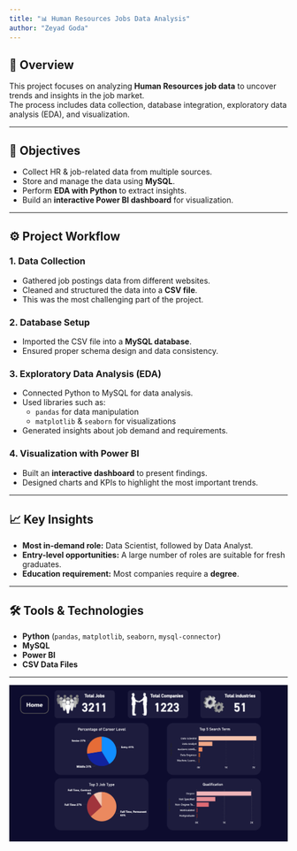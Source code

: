 ```yaml
---
title: "📊 Human Resources Jobs Data Analysis"
author: "Zeyad Goda"
---
```


## 📌 Overview
This project focuses on analyzing **Human Resources job data** to uncover trends and insights in the job market.  
The process includes data collection, database integration, exploratory data analysis (EDA), and visualization.  

---

## 🔑 Objectives
- Collect HR & job-related data from multiple sources.  
- Store and manage the data using **MySQL**.  
- Perform **EDA with Python** to extract insights.  
- Build an **interactive Power BI dashboard** for visualization.  

---

## ⚙️ Project Workflow

### 1. **Data Collection**
- Gathered job postings data from different websites.  
- Cleaned and structured the data into a **CSV file**.  
- This was the most challenging part of the project.  

### 2. **Database Setup**
- Imported the CSV file into a **MySQL database**.  
- Ensured proper schema design and data consistency.  

### 3. **Exploratory Data Analysis (EDA)**
- Connected Python to MySQL for data analysis.  
- Used libraries such as:  
  - `pandas` for data manipulation  
  - `matplotlib` & `seaborn` for visualizations  
- Generated insights about job demand and requirements.  

### 4. **Visualization with Power BI**
- Built an **interactive dashboard** to present findings.  
- Designed charts and KPIs to highlight the most important trends.  

---

## 📈 Key Insights
- **Most in-demand role:** Data Scientist, followed by Data Analyst.  
- **Entry-level opportunities:** A large number of roles are suitable for fresh graduates.  
- **Education requirement:** Most companies require a **degree**.  

---

## 🛠️ Tools & Technologies
- **Python** (`pandas`, `matplotlib`, `seaborn`, `mysql-connector`)  
- **MySQL**  
- **Power BI**  
- **CSV Data Files**
---
![Dashboard Preview](screenshots/dashboard3.png)


